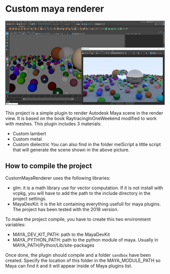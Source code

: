 # Custom maya renderer

![picture](./img/customMayaRenderer.PNG)

This project is a simple plugin to render Autodesk Maya scene in the render view. It is based on the book RaytracingInOneWeekend modified to work with meshes.
This plugin includes 3 materials:
 - Custom lambert
 - Custom metal
 - Custom dielectric
You can also find in the folder melScript a little script that will generate the scene shown in the above picture.
 
## How to compile the project
 
CustomMayaRenderer uses the following libraries:
 - glm: it is a math library use for vector computation. If it is not install with vcpkg, you will have to add the path to the include directory in the project settings.
 - MayaDevKit: it is the kit containing everything usefull for maya plugins. The project has been tested with the 2018 version.

To make the project compile, you have to create this two environment variables:
 - MAYA_DEV_KIT_PATH: path to the MayaDevKit
 - MAYA_PYTHON_PATH: path to the python module of maya. Usually in MAYA_PATH/Python/Lib/site-packages

 Once done, the plugin should compile and a folder ```sandbox``` have been created. Specify the location of this folder in the MAYA_MODULE_PATH so Maya can find it and it will appear inside of Maya plugins list.